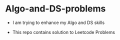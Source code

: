 # Algo-and-DS-problems

- I am trying to enhance my Algo and DS skills

- This repo contains solution to Leetcode Problems
